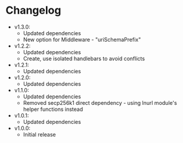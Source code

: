 # Changelog

* v1.3.0:
  * Updated dependencies
  * New option for Middleware - "uriSchemaPrefix"
* v1.2.2:
  * Updated dependencies
  * Create, use isolated handlebars to avoid conflicts
* v1.2.1:
  * Updated dependencies
* v1.2.0:
  * Updated dependencies
* v1.1.0:
  * Updated dependencies
  * Removed secp256k1 direct dependency - using lnurl module's helper functions instead
* v1.0.1:
  * Updated dependencies
* v1.0.0:
  * Initial release
